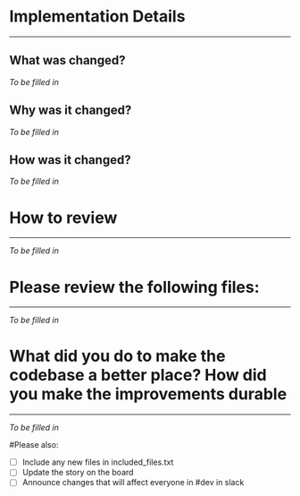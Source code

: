 # Implementation Details
-------------------------------
## What was changed?
*To be filled in*

## Why was it changed?
*To be filled in*

## How was it changed?
*To be filled in*


# How to review
-------------------------------
*To be filled in*

# Please review the following files:
-------------------------------
*To be filled in*

# What did you do to make the codebase a better place? How did you make the improvements durable
-------------------------------
*To be filled in*


#Please also:
- [ ] Include any new files in included_files.txt
- [ ] Update the story on the board
- [ ] Announce changes that will affect everyone in #dev in slack